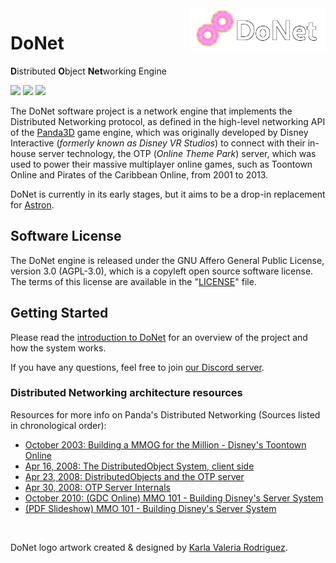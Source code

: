 <img src="logo/donet_banner.png" align="right" width="43%"/>

# DoNet

**D**istributed **O**bject **Net**working Engine

![](https://img.shields.io/discord/1066973060357443644?color=blue&label=Discord&logo=discord&logoColor=white)
![](https://img.shields.io/github/actions/workflow/status/donet-server/Donet/build.yml?logo=github&label=build)
![](https://img.shields.io/github/license/donet-server/Donet)

The DoNet software project is a network engine that implements the Distributed Networking protocol, 
as defined in the high-level networking API of the [Panda3D](https://panda3d.org) game engine,
which was originally developed by Disney Interactive (*formerly known as Disney VR Studios*) to connect 
with their in-house server technology, the OTP (*Online Theme Park*) server, which was used to power 
their massive multiplayer online games, such as Toontown Online and Pirates of the Caribbean Online, 
from 2001 to 2013.

DoNet is currently in its early stages, but it aims to be a drop-in replacement for [Astron](https://github.com/astron/astron).

## Software License
The DoNet engine is released under the GNU Affero General Public License, version 3.0 (AGPL-3.0), which 
is a copyleft open source software license. The terms of this license are available in the 
"[LICENSE](./LICENSE)" file.

## Getting Started
Please read the [introduction to DoNet](./docs/01-Introduction.md) for an overview of the project 
and how the system works.

If you have any questions, feel free to join [our Discord server](https://discord.gg/T6jGjEutfy).

### Distributed Networking architecture resources

Resources for more info on Panda's Distributed Networking (Sources listed in chronological order):

- [October 2003: Building a MMOG for the Million - Disney's Toontown Online](https://dl.acm.org/doi/10.1145/950566.950589)
- [Apr 16, 2008: The DistributedObject System, client side](https://www.youtube.com/watch?v=JsgCFVpXQtQ)
- [Apr 23, 2008: DistributedObjects and the OTP server](https://www.youtube.com/watch?v=r_ZP9SInPcs)
- [Apr 30, 2008: OTP Server Internals](https://www.youtube.com/watch?v=SzybRdxjYoA)
- [October 2010: (GDC Online) MMO 101 - Building Disney's Server System](https://www.gdcvault.com/play/1013776/MMO-101-Building-Disney-s)
- [(PDF Slideshow) MMO 101 - Building Disney's Server System](https://ubm-twvideo01.s3.amazonaws.com/o1/vault/gdconline10/slides/11516-MMO_101_Building_Disneys_Sever.pdf)

<br>

DoNet logo artwork created & designed by [Karla Valeria Rodriguez](https://github.com/karla-valeria).
